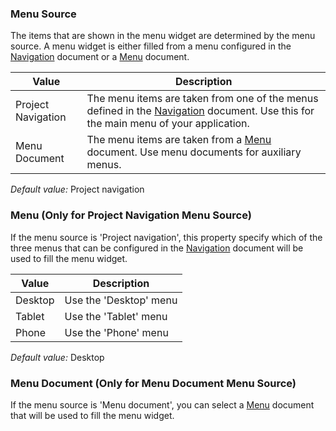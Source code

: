 ### Menu Source

The items that are shown in the menu widget are determined by the menu source. A menu widget is either filled from a menu configured in the [Navigation](navigation) document or a [Menu](menu) document.

| Value | Description |
| --- | --- |
| Project Navigation | The menu items are taken from one of the menus defined in the [Navigation](navigation) document. Use this for the main menu of your application. |
| Menu Document | The menu items are taken from a [Menu](menu) document. Use menu documents for auxiliary menus. |

_Default value:_ Project navigation

### Menu (Only for Project Navigation Menu Source)

If the menu source is 'Project navigation', this property specify which of the three menus that can be configured in the [Navigation](navigation) document will be used to fill the menu widget.

| Value | Description |
| --- | --- |
| Desktop | Use the 'Desktop' menu |
| Tablet | Use the 'Tablet' menu |
| Phone | Use the 'Phone' menu |

_Default value:_ Desktop

### Menu Document (Only for Menu Document Menu Source)

If the menu source is 'Menu document', you can select a [Menu](menu) document that will be used to fill the menu widget.
